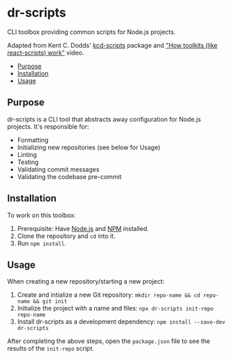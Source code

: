 # dr-scripts

CLI toolbox providing common scripts for Node.js projects.

Adapted from Kent C. Dodds' [kcd-scripts][kcd-scripts] package and ["How toolkits (like react-scripts) work"][how-toolkits-work] video.

<!-- START doctoc generated TOC please keep comment here to allow auto update -->
<!-- DON'T EDIT THIS SECTION, INSTEAD RE-RUN doctoc TO UPDATE -->

- [Purpose](#purpose)
- [Installation](#installation)
- [Usage](#usage)

<!-- END doctoc generated TOC please keep comment here to allow auto update -->

## Purpose

dr-scripts is a CLI tool that abstracts away configuration for Node.js projects. It's responsible for:

- Formatting
- Initializing new repositories (see below for Usage)
- Linting
- Testing
- Validating commit messages
- Validating the codebase pre-commit

## Installation

To work on this toolbox:

1. Prerequisite: Have [Node.js][nodejs] and [NPM][npm] installed.
1. Clone the repository and `cd` into it.
1. Run `npm install`.

## Usage

When creating a new repository/starting a new project:

1. Create and intialize a new Git repository: `mkdir repo-name && cd repo-name && git init`
1. Initialize the project with a name and files: `npx dr-scripts init-repo repo-name`
1. Install dr-scripts as a development dependency: `npm install --save-dev dr-scripts`

After completing the above steps, open the `package.json` file to see the results of the `init-repo` script.

[how-toolkits-work]: https://www.youtube.com/watch/?v=ZWfY-v1DCTE
[kcd-scripts]: https://github.com/kentcdodds/kcd-scripts/
[npm]: https://www.npmjs.com/
[nodejs]: https://nodejs.org/en/download/
